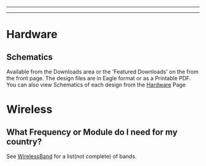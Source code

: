
---



---


# Hardware #
## Schematics ##

Available from the Downloads area or the 'Featured Downloads' on the from the front page.  The design files are in Eagle format or as a Printable PDF.  You can also view Schematics of each design from the [Hardware](http://code.google.com/p/strobit/wiki/RFM12BWidgetBoard#Schematics) Page

# Wireless #
## What Frequency or Module do I need for my country? ##

See [WirelessBand](WirelessBand.md) for a list(not complete) of bands.